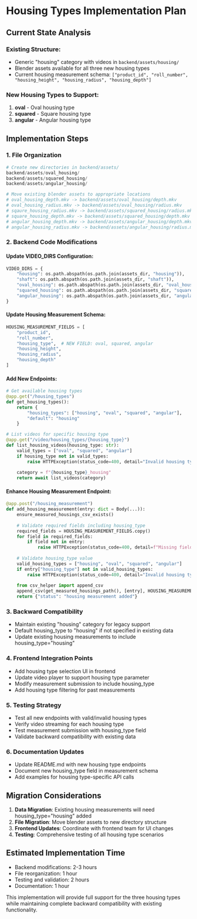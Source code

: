 # Housing Types Implementation Plan

## Current State Analysis

### Existing Structure:
- Generic "housing" category with videos in `backend/assets/housing/`
- Blender assets available for all three new housing types
- Current housing measurement schema: `["product_id", "roll_number", "housing_height", "housing_radius", "housing_depth"]`

### New Housing Types to Support:
1. **oval** - Oval housing type
2. **squared** - Square housing type  
3. **angular** - Angular housing type

## Implementation Steps

### 1. File Organization
```python
# Create new directories in backend/assets/
backend/assets/oval_housing/
backend/assets/squared_housing/
backend/assets/angular_housing/

# Move existing blender assets to appropriate locations
# oval_housing_depth.mkv -> backend/assets/oval_housing/depth.mkv
# oval_housing_radius.mkv -> backend/assets/oval_housing/radius.mkv
# sqaure_housing_radius.mkv -> backend/assets/squared_housing/radius.mkv
# square_housing_depth.mkv -> backend/assets/squared_housing/depth.mkv
# angular_housing_depth.mkv -> backend/assets/angular_housing/depth.mkv
# angular_housing_radius.mkv -> backend/assets/angular_housing/radius.mkv
```

### 2. Backend Code Modifications

#### Update VIDEO_DIRS Configuration:
```python
VIDEO_DIRS = {
    "housing": os.path.abspath(os.path.join(assets_dir, "housing")),
    "shaft": os.path.abspath(os.path.join(assets_dir, "shaft")),
    "oval_housing": os.path.abspath(os.path.join(assets_dir, "oval_housing")),
    "squared_housing": os.path.abspath(os.path.join(assets_dir, "squared_housing")),
    "angular_housing": os.path.abspath(os.path.join(assets_dir, "angular_housing")),
}
```

#### Update Housing Measurement Schema:
```python
HOUSING_MEASUREMENT_FIELDS = [
    "product_id", 
    "roll_number", 
    "housing_type",  # NEW FIELD: oval, squared, angular
    "housing_height", 
    "housing_radius", 
    "housing_depth"
]
```

#### Add New Endpoints:
```python
# Get available housing types
@app.get("/housing_types")
def get_housing_types():
    return {
        "housing_types": ["housing", "oval", "squared", "angular"],
        "default": "housing"
    }

# List videos for specific housing type
@app.get("/video/housing_types/{housing_type}")
def list_housing_videos(housing_type: str):
    valid_types = ["oval", "squared", "angular"]
    if housing_type not in valid_types:
        raise HTTPException(status_code=400, detail="Invalid housing type")
    
    category = f"{housing_type}_housing"
    return await list_videos(category)
```

#### Enhance Housing Measurement Endpoint:
```python
@app.post("/housing_measurement")
def add_housing_measurement(entry: dict = Body(...)):
    ensure_measured_housings_csv_exists()
    
    # Validate required fields including housing_type
    required_fields = HOUSING_MEASUREMENT_FIELDS.copy()
    for field in required_fields:
        if field not in entry:
            raise HTTPException(status_code=400, detail=f"Missing field: {field}")
    
    # Validate housing_type value
    valid_housing_types = ["housing", "oval", "squared", "angular"]
    if entry["housing_type"] not in valid_housing_types:
        raise HTTPException(status_code=400, detail="Invalid housing type")
    
    from csv_helper import append_csv
    append_csv(get_measured_housings_path(), [entry], HOUSING_MEASUREMENT_FIELDS)
    return {"status": "housing measurement added"}
```

### 3. Backward Compatibility
- Maintain existing "housing" category for legacy support
- Default housing_type to "housing" if not specified in existing data
- Update existing housing measurements to include housing_type="housing"

### 4. Frontend Integration Points
- Add housing type selection UI in frontend
- Update video player to support housing type parameter
- Modify measurement submission to include housing_type
- Add housing type filtering for past measurements

### 5. Testing Strategy
- Test all new endpoints with valid/invalid housing types
- Verify video streaming for each housing type
- Test measurement submission with housing_type field
- Validate backward compatibility with existing data

### 6. Documentation Updates
- Update README.md with new housing type endpoints
- Document new housing_type field in measurement schema
- Add examples for housing type-specific API calls

## Migration Considerations
1. **Data Migration**: Existing housing measurements will need housing_type="housing" added
2. **File Migration**: Move blender assets to new directory structure
3. **Frontend Updates**: Coordinate with frontend team for UI changes
4. **Testing**: Comprehensive testing of all housing type scenarios

## Estimated Implementation Time
- Backend modifications: 2-3 hours
- File reorganization: 1 hour
- Testing and validation: 2 hours
- Documentation: 1 hour

This implementation will provide full support for the three housing types while maintaining complete backward compatibility with existing functionality.
